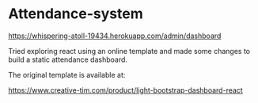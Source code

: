 # Attendance-system
https://whispering-atoll-19434.herokuapp.com/admin/dashboard

Tried exploring react using an online template and made some changes to build a static attendance dashboard.

The original template is available at:

https://www.creative-tim.com/product/light-bootstrap-dashboard-react

